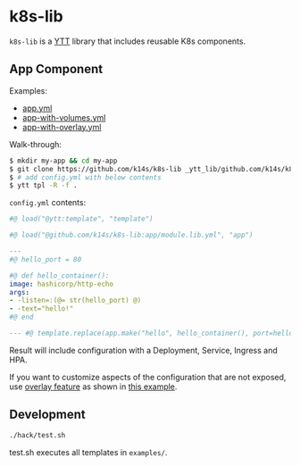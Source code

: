 # k8s-lib

`k8s-lib` is a [YTT](https://github.com/k14s/ytt) library that includes reusable K8s components.

## App Component

Examples:

- [app.yml](examples/app.yml)
- [app-with-volumes.yml](examples/app-with-volumes.yml)
- [app-with-overlay.yml](examples/app-with-overlay.yml)

Walk-through:

```bash
$ mkdir my-app && cd my-app
$ git clone https://github.com/k14s/k8s-lib _ytt_lib/github.com/k14s/k8s-lib
$ # add config.yml with below contents
$ ytt tpl -R -f .
```

`config.yml` contents:

```yaml
#@ load("@ytt:template", "template")

#@ load("@github.com/k14s/k8s-lib:app/module.lib.yml", "app")

---
#@ hello_port = 80

#@ def hello_container():
image: hashicorp/http-echo
args:
- -listen=:(@= str(hello_port) @)
- -text="hello!"
#@ end

--- #@ template.replace(app.make("hello", hello_container(), port=hello_port).config())
```

Result will include configuration with a Deployment, Service, Ingress and HPA.

If you want to customize aspects of the configuration that are not exposed, use [overlay feature](https://github.com/k14s/ytt/blob/master/docs/lang-ref-ytt-overlay.md) as shown in [this example](examples/app-with-overlay.yml).

## Development

```bash
./hack/test.sh
```

test.sh executes all templates in `examples/`.
